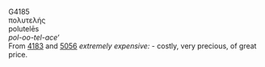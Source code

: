 <body>
  <p>G4185<br>  πολυτελής  <br> polutelēs  <br><i>pol-oo-tel-ace‘ </i><br>From <a href="g4183.htm">4183</a> and <a href="g5056.htm">5056</a>  <i>extremely</i> <i>expensive:</i> - costly, very precious, of great price.<br></p>
 </body>